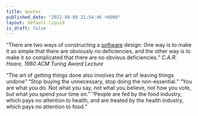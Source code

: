 ```yaml
---
title: quotes
published_date: "2022-08-08 21:54:46 +0000"
layout: default.liquid
is_draft: false
---
```


<q>There are two ways of constructing a [software](/src/software.html) design: One way is
to make it so simple that there are obviously no deficiencies, and the
other way is to make it so complicated that there are no obvious
deficiencies.</q>
<cite>C.A.R. Hoare, 1980 ACM Turing Award Lecture</cite>

<q>The art of getting things done also involves the art of leaving things undone</q>
<q>Stop buying the unnecessary, stop doing the non-essential.</q>
<q>You are what you do. Not what you say, not what you believe, not how you vote, but what you spend your time on.</q>
<q>People are fed by the food industry, which pays no attention to health, and are treated by the health industry, which pays no attention to food.</q>

